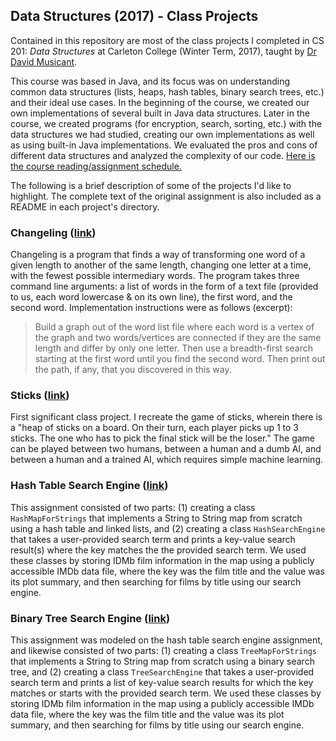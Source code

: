 ## Data Structures (2017) - Class Projects

Contained in this repository are most of the class projects I completed in CS 201: *Data Structures* at Carleton College (Winter Term, 2017), taught by [Dr David Musicant](https://apps.carleton.edu/profiles/dmusicant/).

This course was based in Java, and its focus was on understanding common data structures (lists, heaps, hash tables, binary search trees, etc.) and their ideal use cases. In the beginning of the course, we created our own implementations of several built in Java data structures. Later in the course, we created programs (for encryption, search, sorting, etc.) with the data structures we had studied, creating our own implementations as well as using built-in Java implementations. We evaluated the pros and cons of different data structures and analyzed the complexity of our code. [Here is the course reading/assignment schedule.](https://www.cs.carleton.edu/faculty/dmusican/cs201/schedule.html)

The following is a brief description of some of the projects I'd like to highlight. The complete text of the original assignment is also included as a README in each project's directory.


### Changeling ([link](/changeling))

Changeling is a program that finds a way of transforming one word of a given length to another of the same length, changing one letter at a time, with the fewest possible intermediary words. The program takes three command line arguments: a list of words in the form of a text file (provided to us, each word lowercase & on its own line), the first word, and the second word. Implementation instructions were as follows (excerpt): 
> Build a graph out of the word list file where each word is a vertex of the graph and two words/vertices are connected if they are the same length and differ by only one letter. Then use a breadth-first search starting at the first word until you find the second word. Then print out the path, if any, that you discovered in this way.

### Sticks ([link](/sticks))

First significant class project. I recreate the game of sticks, wherein there is a "heap of sticks on a board. On their turn, each player picks up 1 to 3 sticks. The one who has to pick the final stick will be the loser." The game can be played between two humans, between a human and a dumb AI, and between a human and a trained AI, which requires simple machine learning.

### Hash Table Search Engine ([link](/hash-search-engine))

This assignment consisted of two parts: (1) creating a class `HashMapForStrings` that implements a String to String map from scratch using a hash table and linked lists, and (2) creating a class `HashSearchEngine` that takes a user-provided search term and prints a key-value search result(s) where the key matches the the provided search term. We used these classes by storing IDMb film information in the map using a publicly accessible IMDb data file, where the key was the film title and the value was its plot summary, and then searching for films by title using our search engine.

### Binary Tree Search Engine ([link](/binary-search-engine))

This assignment was modeled on the hash table search engine assignment, and likewise consisted of two parts: (1) creating a class `TreeMapForStrings` that implements a String to String map from scratch using a binary search tree, and (2) creating a class `TreeSearchEngine` that takes a user-provided search term and prints a list of key-value search results for which the key matches or starts with the provided search term. We used these classes by storing IDMb film information in the map using a publicly accessible IMDb data file, where the key was the film title and the value was its plot summary, and then searching for films by title using our search engine.

